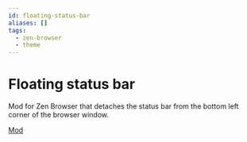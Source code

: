 ```yaml
---
id: floating-status-bar
aliases: []
tags:
  - zen-browser
  - theme
---
```


# Floating status bar

Mod for Zen Browser that detaches the status bar from the bottom left corner of the browser window.

[Mod](https://zen-browser.app/mods/906c6915-5677-48ff-9bfc-096a02a72379)
